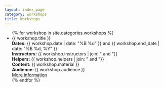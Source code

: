 ```yaml
---
layout: index_page
category: workshops
title: Workshops
---
```


<div class="workshops">
	<ul>
	  {% for workshop in site.categories.workshops %}
			<li>
				<div class="meta">
					<div class="title">{{ workshop.title }}</div>
					<div><b>Dates:</b> {{ workshop.date | date: "%B %d" }} and {{ workshop.end_date | date: "%B %d, %Y" }}</div>
					<div><b>Instructors:</b> {{ workshop.instructors | join: " and "}}</div>
					<div><b>Helpers:</b> {{ workshop.helpers | join: " and "}}</div>
					<div><b>Content:</b> {{ workshop.material }}</div>
					<div><b>Audience:</b> {{ workshop.audience }}</div>
					<div><a href="{{workshop.site}}">More information</a></div>
				</div>
			</li>
	  {% endfor %}
	</ul>
</div>

